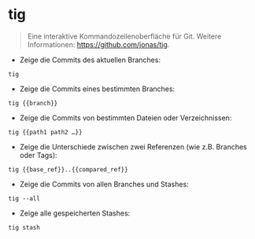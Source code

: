 # tig

> Eine interaktive Kommandozeilenoberfläche für Git.
> Weitere Informationen: <https://github.com/jonas/tig>.

- Zeige die Commits des aktuellen Branches:

`tig`

- Zeige die Commits eines bestimmten Branches:

`tig {{branch}}`

- Zeige die Commits von bestimmten Dateien oder Verzeichnissen:

`tig {{path1 path2 …}}`

- Zeige die Unterschiede zwischen zwei Referenzen (wie z.B. Branches oder Tags):

`tig {{base_ref}}..{{compared_ref}}`

- Zeige die Commits von allen Branches und Stashes:

`tig --all`

- Zeige alle gespeicherten Stashes:

`tig stash`
